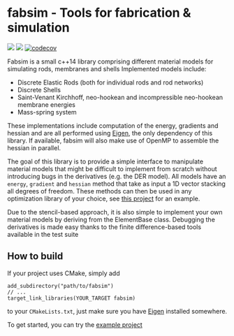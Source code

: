 # fabsim - Tools for fabrication & simulation

[![](https://github.com/DavidJourdan/fabsim/workflows/Build/badge.svg)](https://github.com/DavidJourdan/fabsim/actions)
[![](https://github.com/DavidJourdan/fabsim/workflows/Test/badge.svg)](https://github.com/DavidJourdan/fabsim/actions)
[![codecov](https://codecov.io/gh/DavidJourdan/fabsim/branch/master/graph/badge.svg)](https://codecov.io/gh/DavidJourdan/fabsim)

Fabsim is a small c++14 library comprising different material models for simulating rods, membranes and shells
Implemented models include:
- Discrete Elastic Rods (both for individual rods and rod networks)
- Discrete Shells
- Saint-Venant Kirchhoff, neo-hookean and incompressible neo-hookean membrane energies
- Mass-spring system

These implementations include computation of the energy, gradients and hessian and are all performed using [Eigen](http://eigen.tuxfamily.org/),
the only dependency of this library. If available, fabsim will also make use of OpenMP to assemble the hessian in parallel.

The goal of this library is to provide a simple interface to manipulate material models that might be difficult to implement from scratch without introducing bugs in the derivatives (e.g. the DER model). All models have an ```energy```, ```gradient``` and ```hessian``` method that take as input a 1D vector stacking all degrees of freedom. These methods can then be used in any optimization library of your choice, see [this project](https://github.com/DavidJourdan/fabsim-example-project) for an example.

Due to the stencil-based approach, it is also simple to implement your own material models by deriving from the ElementBase class. Debugging the derivatives is made easy thanks to the finite difference-based tools available in the test suite

## How to build

If your project uses CMake, simply add 
```
add_subdirectory("path/to/fabsim")
// ...
target_link_libraries(YOUR_TARGET fabsim)
```
to your ```CMakeLists.txt```, just make sure you have [Eigen](http://eigen.tuxfamily.org/index.php?title=Main_Page#Download) installed somewhere.

To get started, you can try the [example project](https://github.com/DavidJourdan/fabsim-example-project)
